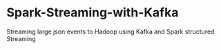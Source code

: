 # Spark-Streaming-with-Kafka
Streaming large json events to Hadoop using Kafka and Spark structured Streaming
